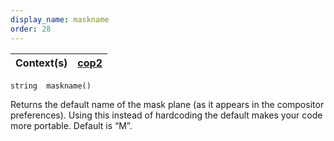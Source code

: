 ```yaml
---
display_name: maskname
order: 28
---
```

| Context(s) | [cop2](../contexts/cop2.html) |
| --- | --- |

`string  maskname()`

Returns the default name of the mask plane (as it appears in the
compositor preferences). Using this instead of hardcoding the default
makes your code more portable. Default is “M”.
